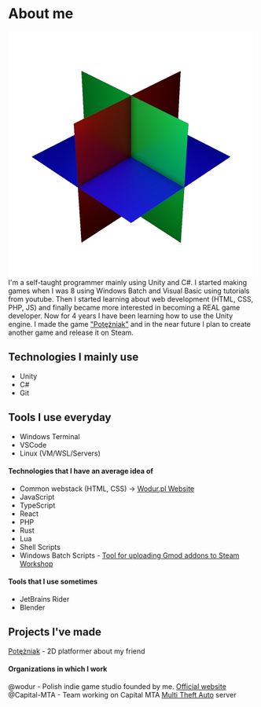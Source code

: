 # About me
![Avatar](/images/avatar.png "My avatar")
I'm a self-taught programmer mainly using Unity and C#.
I started making games when I was 8 using Windows Batch and Visual Basic using tutorials from youtube. 
Then I started learning about web development (HTML, CSS, PHP, JS) and finally became more interested in becoming a REAL game developer. 
Now for 4 years I have been learning how to use the Unity engine. I made the game ["Potężniak"](https://gamejolt.com/games/potezniak/473059) and in the near future I plan to create another game and release it on Steam.
## Technologies I mainly use
- Unity
- C#
- Git
## Tools I use everyday
- Windows Terminal
- VSCode
- Linux (VM/WSL/Servers)
#### Technologies that I have an average idea of
- Common webstack (HTML, CSS) -> [Wodur.pl Website](https://wodur.pl/)
- JavaScript
- TypeScript
- React
- PHP
- Rust
- Lua 
- Shell Scripts
- Windows Batch Scripts - [Tool for uploading Gmod addons to Steam Workshop](https://github.com/zigol01/jcx-gmod-tools)
#### Tools that I use sometimes
- JetBrains Rider
- Blender
## Projects I've made
[Potężniak](https://gamejolt.com/games/potezniak/473059) - 2D platformer about my friend
#### Organizations in which I work
@wodur - Polish indie game studio founded by me. [Official website](https://wodur.pl/)
@Capital-MTA - Team working on Capital MTA [Multi Theft Auto](https://multitheftauto.com/) server